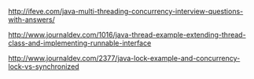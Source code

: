 http://ifeve.com/java-multi-threading-concurrency-interview-questions-with-answers/

http://www.journaldev.com/1016/java-thread-example-extending-thread-class-and-implementing-runnable-interface

http://www.journaldev.com/2377/java-lock-example-and-concurrency-lock-vs-synchronized